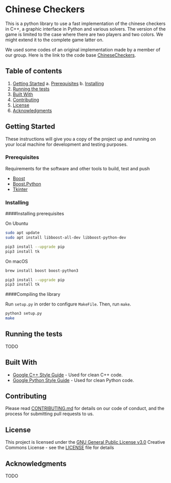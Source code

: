 # Chinese Checkers

This is a python library to use a fast implementation of the chinese checkers in C++, a graphic interface in Python and various solvers. The version of the game is limited to the case where there are two players and two colors. We might extend it to the complete game latter on.

We used some codes of an original implementation made by a member of our group. Here is the link to the code base [ChineseCheckers](https://github.com/Cyvernes/Chinese-Checkers).


## Table of contents 
1. [Getting Started](#getting-started)
    a. [Prerequisites](#prerequisites)
    b. [Installing](#installing)
2. [Running the tests](#running-the-tests)
3. [Built With](#built-with)
4. [Contributing](#contributing)
5. [License](#license)
6. [Acknowledgments](#acknowledgments)

## Getting Started 

These instructions will give you a copy of the project up and running on
your local machine for development and testing purposes.

### Prerequisites

Requirements for the software and other tools to build, test and push 
- [Boost](https://www.boost.org/)
- [Boost.Python](https://www.boost.org/doc/libs/1_72_0/libs/python/doc/html/index.html)
- [Tkinter](https://docs.python.org/3/library/tkinter.html)


### Installing

####Installing prerequisites

On Ubuntu

```sh
sudo apt update
sudo apt install libboost-all-dev libboost-python-dev

pip3 install --upgrade pip
pip3 install tk
```

On macOS
```sh
brew install boost boost-python3

pip3 install --upgrade pip
pip3 install tk
```

####Compiling the library

Run `setup.py` in order to configure `MakeFile`. Then, run `make`.
```sh
python3 setup.py
make
```


## Running the tests

TODO


## Built With

  - [Google C++ Style Guide](https://www.contributor-covenant.org/) - Used
    for clean C++ code.
  - [Google Python Style Guide](https://google.github.io/styleguide/pyguide.html) - Used for clean Python code.

## Contributing

Please read [CONTRIBUTING.md](CONTRIBUTING.md) for details on our code
of conduct, and the process for submitting pull requests to us.

## License

This project is licensed under the [GNU General Public License v3.0](LICENSE)
Creative Commons License - see the [LICENSE](LICENSE) file for
details

## Acknowledgments

TODO
